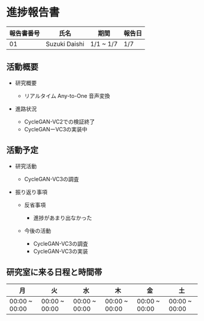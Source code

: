 
# 進捗報告書

報告書番号 | 氏名   | 期間         | 報告日
----- | ---- | ---------- | ---
01    | Suzuki Daishi | 1/1 ~ 1/7 | 1/7

## 活動概要

- 研究概要
  - リアルタイム Any-to-One 音声変換

- 進路状況
  - CycleGAN-VC2での検証終了
  - CycleGANーVC3の実装中

## 活動予定

- 研究活動
  - CycleGAN-VC3の調査

- 振り返り事項
  - 反省事項
    - 進捗があまり出なかった

  - 今後の活動
    - CycleGAN-VC3の調査
    - CycleGAN-VC3の実装

## 研究室に来る日程と時間帯

月             | 火             | 水             | 木             | 金             | 土
------------- | ------------- | ------------- | ------------- | ------------- | -------------
00:00 ~ 00:00 | 00:00 ~ 00:00 | 00:00 ~ 00:00 | 00:00 ~ 00:00 | 00:00 ~ 00:00 | 00:00 ~ 00:00